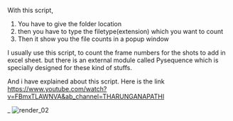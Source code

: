 With this script,

1. You have to give the folder location
2. then you have to type the filetype(extension) which you want to count
3. Then it show you the file counts in a popup window


I usually use this script, to count the frame numbers for the shots to add in excel sheet. but there is an external module called Pysequence which is specially designed for these kind of stuffs.

And i have explained about this script. Here is the link
https://www.youtube.com/watch?v=FBmxTLAWNVA&ab_channel=THARUNGANAPATHI

_ ![render_02](https://user-images.githubusercontent.com/65713157/132107709-a305b400-2878-4c01-8362-05be54a1427c.jpg)


